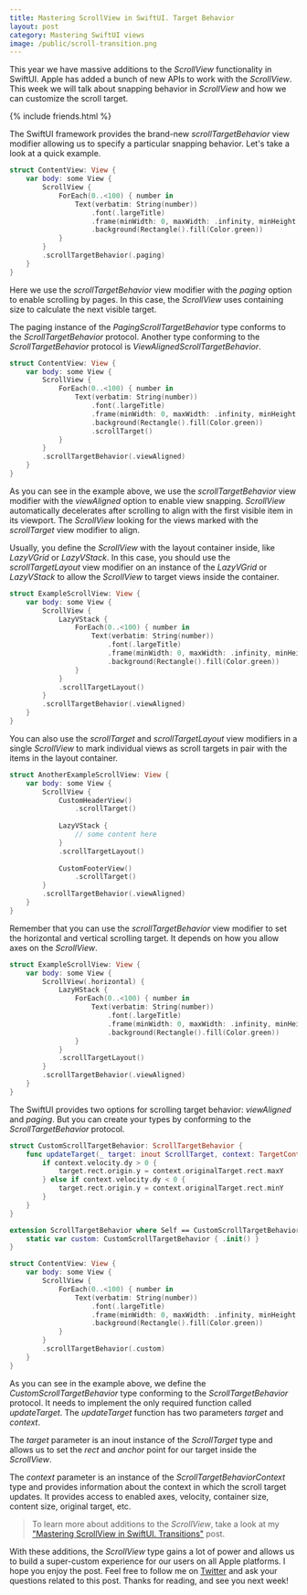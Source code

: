 ```yaml
---
title: Mastering ScrollView in SwiftUI. Target Behavior
layout: post
category: Mastering SwiftUI views
image: /public/scroll-transition.png
---
```


This year we have massive additions to the *ScrollView* functionality in SwiftUI. Apple has added a bunch of new APIs to work with the *ScrollView*. This week we will talk about snapping behavior in *ScrollView* and how we can customize the scroll target.

{% include friends.html %}

The SwiftUI framework provides the brand-new *scrollTargetBehavior* view modifier allowing us to specify a particular snapping behavior. Let's take a look at a quick example.

```swift
struct ContentView: View {
    var body: some View {
        ScrollView {
            ForEach(0..<100) { number in
                Text(verbatim: String(number))
                    .font(.largeTitle)
                    .frame(minWidth: 0, maxWidth: .infinity, minHeight: 300)
                    .background(Rectangle().fill(Color.green))
            }
        }
        .scrollTargetBehavior(.paging)
    }
}
```

Here we use the *scrollTargetBehavior* view modifier with the *paging* option to enable scrolling by pages. In this case, the *ScrollView* uses containing size to calculate the next visible target.

The paging instance of the *PagingScrollTargetBehavior* type conforms to the *ScrollTargetBehavior* protocol. Another type conforming to the *ScrollTargetBehavior* protocol is *ViewAlignedScrollTargetBehavior*.

```swift
struct ContentView: View {
    var body: some View {
        ScrollView {
            ForEach(0..<100) { number in
                Text(verbatim: String(number))
                    .font(.largeTitle)
                    .frame(minWidth: 0, maxWidth: .infinity, minHeight: 300)
                    .background(Rectangle().fill(Color.green))
                    .scrollTarget()
            }
        }
        .scrollTargetBehavior(.viewAligned)
    }
}
```

As you can see in the example above, we use the *scrollTargetBehavior* view modifier with the *viewAligned* option to enable view snapping. *ScrollView* automatically decelerates after scrolling to align with the first visible item in its viewport. The *ScrollView* looking for the views marked with the *scrollTarget* view modifier to align.

Usually, you define the *ScrollView* with the layout container inside, like *LazyVGrid* or *LazyVStack*. In this case, you should use the *scrollTargetLayout* view modifier on an instance of the *LazyVGrid* or *LazyVStack* to allow the *ScrollView* to target views inside the container.

```swift
struct ExampleScrollView: View {
    var body: some View {
        ScrollView {
            LazyVStack {
                ForEach(0..<100) { number in
                    Text(verbatim: String(number))
                        .font(.largeTitle)
                        .frame(minWidth: 0, maxWidth: .infinity, minHeight: 300)
                        .background(Rectangle().fill(Color.green))
                }
            }
            .scrollTargetLayout()
        }
        .scrollTargetBehavior(.viewAligned)
    }
}
```

You can also use the *scrollTarget* and *scrollTargetLayout* view modifiers in a single *ScrollView* to mark individual views as scroll targets in pair with the items in the layout container.

```swift
struct AnotherExampleScrollView: View {
    var body: some View {
        ScrollView {
            CustomHeaderView()
                .scrollTarget()
            
            LazyVStack {
                // some content here
            }
            .scrollTargetLayout()
            
            CustomFooterView()
                .scrollTarget()
        }
        .scrollTargetBehavior(.viewAligned)
    }
}
```

Remember that you can use the *scrollTargetBehavior* view modifier to set the horizontal and vertical scrolling target. It depends on how you allow axes on the *ScrollView*.

```swift
struct ExampleScrollView: View {
    var body: some View {
        ScrollView(.horizontal) {
            LazyHStack {
                ForEach(0..<100) { number in
                    Text(verbatim: String(number))
                        .font(.largeTitle)
                        .frame(minWidth: 0, maxWidth: .infinity, minHeight: 300)
                        .background(Rectangle().fill(Color.green))
                }
            }
            .scrollTargetLayout()
        }
        .scrollTargetBehavior(.viewAligned)
    }
}
```

The SwiftUI provides two options for scrolling target behavior: *viewAligned* and *paging*. But you can create your types by conforming to the *ScrollTargetBehavior* protocol.

```swift
struct CustomScrollTargetBehavior: ScrollTargetBehavior {
    func updateTarget(_ target: inout ScrollTarget, context: TargetContext) {
        if context.velocity.dy > 0 {
            target.rect.origin.y = context.originalTarget.rect.maxY
        } else if context.velocity.dy < 0 {
            target.rect.origin.y = context.originalTarget.rect.minY
        }
    }
}

extension ScrollTargetBehavior where Self == CustomScrollTargetBehavior {
    static var custom: CustomScrollTargetBehavior { .init() }
}

struct ContentView: View {
    var body: some View {
        ScrollView {
            ForEach(0..<100) { number in
                Text(verbatim: String(number))
                    .font(.largeTitle)
                    .frame(minWidth: 0, maxWidth: .infinity, minHeight: 300)
                    .background(Rectangle().fill(Color.green))
            }
        }
        .scrollTargetBehavior(.custom)
    }
}
```

As you can see in the example above, we define the *CustomScrollTargetBehavior* type conforming to the *ScrollTargetBehavior* protocol. It needs to implement the only required function called *updateTarget*. The *updateTarget* function has two parameters *target* and *context*.

The *target* parameter is an inout instance of the *ScrollTarget* type and allows us to set the *rect* and *anchor* point for our target inside the *ScrollView*.

The *context* parameter is an instance of the *ScrollTargetBehaviorContext* type and provides information about the context in which the scroll target updates. It provides access to enabled axes, velocity, container size, content size, original target, etc.

> To learn more about additions to the *ScrollView*, take a look at my ["Mastering ScrollView in SwiftUI. Transitions"](/2023/06/13/mastering-scrollview-in-swiftui-transitions/) post.

With these additions, the *ScrollView* type gains a lot of power and allows us to build a super-custom experience for our users on all Apple platforms. I hope you enjoy the post. Feel free to follow me on [Twitter](https://twitter.com/mecid) and ask your questions related to this post. Thanks for reading, and see you next week!

